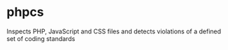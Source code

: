 # phpcs
 Inspects PHP, JavaScript and CSS files and detects violations of a defined set of coding standards
